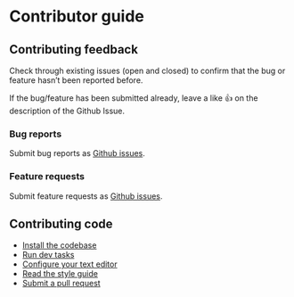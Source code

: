 # Contributor guide

## Contributing feedback

Check through existing issues (open and closed) to confirm that the bug or feature hasn’t been reported before.

If the bug/feature has been submitted already, leave a like 👍 on the description of the Github Issue.

### Bug reports
Submit bug reports as [Github issues](https://github.com/Datatamer/tamr-client/issues/new/choose).

### Feature requests
Submit feature requests as [Github issues](https://github.com/Datatamer/tamr-client/issues/new/choose).


## Contributing code
* [Install the codebase](contributor-guide/install)
* [Run dev tasks](contributor-guide/dev-tasks)
* [Configure your text editor](contributor-guide/text-editor)
* [Read the style guide](contributor-guide/style-guide)
* [Submit a pull request](contributor-guide/pull-request)
